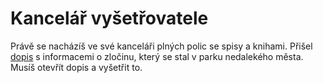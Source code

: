 # Kancelář vyšetřovatele


Právě se nacházíš ve své kanceláři plných polic se spisy a knihami.
Přišel [dopis](?stuff=letter) s informacemi o zločinu, který se stal v parku nedalekého města.
Musíš otevřít dopis a vyšetřit to.


